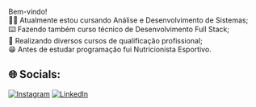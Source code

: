 Bem-vindo!<br>👨‍💻 Atualmente estou cursando Análise e Desenvolvimento de Sistemas;<br>⌨️ Fazendo também curso técnico de Desenvolvimento Full Stack;<br>📝 Realizando diversos cursos de qualificação profissional;<br>😁 Antes de estudar programação fui Nutricionista Esportivo.


## 🌐 Socials:
[![Instagram](https://img.shields.io/badge/Instagram-%23E4405F.svg?logo=Instagram&logoColor=white)](https://instagram.com/https://www.instagram.com/fabiopdidio) [![LinkedIn](https://img.shields.io/badge/LinkedIn-%230077B5.svg?logo=linkedin&logoColor=white)](https://linkedin.com/in/https://www.linkedin.com/in/fabio-didio/) 

